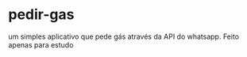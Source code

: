 # pedir-gas
um simples aplicativo que pede gás através da API do whatsapp. Feito apenas para estudo
